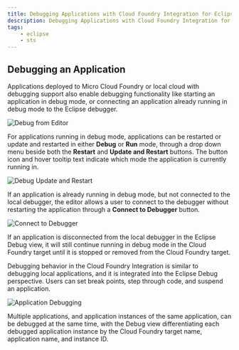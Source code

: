 ```yaml
---
title: Debugging Applications with Cloud Foundry Integration for Eclipse
description: Debugging Applications with Cloud Foundry Integration for Eclipse
tags:
    - eclipse
    - sts
---
```


## Debugging an Application

   Applications deployed to Micro Cloud Foundry or local cloud with debugging support also enable debugging functionality like starting an application
   in debug mode, or connecting an application already running in debug mode to the Eclipse debugger.

   ![Debug from Editor](/images/screenshots/configuring-STS/cf_eclipse_editor_debug.png)

   For applications running in debug mode, applications can be restarted or update and restarted in either **Debug** or **Run** mode,
   through a drop down menu beside both the **Restart** and **Update and Restart** buttons.
   The button icon and hover tooltip text indicate which mode the application is currently running in.

   ![Debug Update and Restart](/images/screenshots/configuring-STS/cf_eclipse_editor_updaterestart_debug.png)

   If an application is already running in debug mode, but not connected to the local debugger, the editor allows a user to
   connect to the debugger without restarting the application through a **Connect to Debugger** button.

   ![Connect to Debugger](/images/screenshots/configuring-STS/cf_eclipse_editor_connect_to_debugger.png)

   If an application is disconnected from the local debugger in the Eclipse Debug view, it will still continue running in
   debug mode in the Cloud Foundry target until it is stopped or removed from the Cloud Foundry target.

   Debugging behavior in the Cloud Foundry Integration is similar to debugging local applications, and it is integrated
   into the Eclipse Debug perspective. Users can set break points, step through code, and suspend an application.

   ![Application Debugging](/images/screenshots/configuring-STS/cf_eclipse_debugging_app.png)

   Multiple applications, and application instances of the same application, can be debugged at the same time, with the Debug view differentiating each debugged application instance by the Cloud Foundry target
   name, application name, and instance ID.